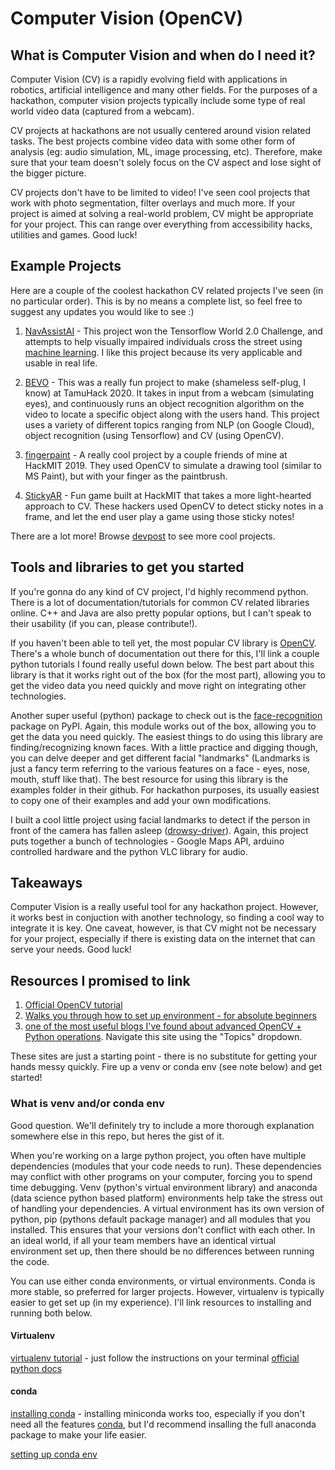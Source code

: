 # Computer Vision (OpenCV)

## What is Computer Vision and when do I need it?
Computer Vision (CV) is a rapidly evolving field with applications in robotics, artificial intelligence and many other fields. For the purposes of a hackathon, computer vision projects typically include some type of real world video data (captured from a webcam). 

CV projects at hackathons are not usually centered around vision related tasks. The best projects combine video data with some other form of analysis (eg: audio simulation, ML, image processing, etc). Therefore, make sure that your team doesn't solely focus on the CV aspect and lose sight of the bigger picture.

CV projects don't have to be limited to video! I've seen cool projects that work with photo segmentation, filter overlays and much more. If your project is aimed at solving a real-world problem, CV might be appropriate for your project. This can range over everything from accessibility hacks, utilities and games. Good luck!

## Example Projects
Here are a couple of the coolest hackathon CV related projects I've seen (in no particular order). This is by no means a complete list, so feel free to suggest any updates you would like to see :)
1. [NavAssistAI](https://devpost.com/software/navassistai) - This project won the Tensorflow World 2.0 Challenge, and attempts to help visually impaired individuals cross the street using [machine learning](https://github.com/kdesai2018/ultimate-hackathon-starting-guide/blob/master/machine-learning/README.md). I like this project because its very applicable and usable in real life. 

2. [BEVO](https://devpost.com/software/bevo-blindenvironmentvisualizationoperations) - This was a really fun project to make (shameless self-plug, I know) at TamuHack 2020. It takes in input from a webcam (simulating eyes), and continuously runs an object recognition algorithm on the video to locate a specific object along with the users hand. This project uses a variety of different topics ranging from NLP (on Google Cloud), object recognition (using Tensorflow) and CV (using OpenCV). 

3. [fingerpaint](https://devpost.com/software/fingerpaint-skux6y) - A really cool project by a couple friends of mine at HackMIT 2019. They used OpenCV to simulate a drawing tool (similar to MS Paint), but with your finger as the paintbrush. 

4. [StickyAR](https://devpost.com/software/stickyar) - Fun game built at HackMIT that takes a more light-hearted approach to CV. These hackers used OpenCV to detect sticky notes in a frame, and let the end user play a game using those sticky notes!

There are a lot more! Browse [devpost](https://devpost.com) to see more cool projects. 

## Tools and libraries to get you started
If you're gonna do any kind of CV project, I'd highly recommend python. There is a lot of documentation/tutorials for common CV related libraries online. C++ and Java are also pretty popular options, but I can't speak to their usability (if you can, please contribute!).

If you haven't been able to tell yet, the most popular CV library is [OpenCV](opencv.org). There's a whole bunch of documentation out there for this, I'll link a couple python tutorials I found really useful down below. The best part about this library is that it works right out of the box (for the most part), allowing you to get the video data you need quickly and move right on integrating other technologies. 

Another super useful (python) package to check out is the [face-recognition](https://github.com/ageitgey/face_recognition) package on PyPI. Again, this module works out of the box, allowing you to get the data you need quickly. The easiest things to do using this library are finding/recognizing known faces. With a little practice and digging though, you can delve deeper and get different facial "landmarks" (Landmarks is just a fancy term referring to the various features on a face - eyes, nose, mouth, stuff like that). The best resource for using this library is the examples folder in their github. For hackathon purposes, its usually easiest to copy one of their examples and add your own modifications. 

I built a cool little project using facial landmarks to detect if the person in front of the camera has fallen asleep ([drowsy-driver](https://github.com/kdesai2018/drowsy-driver)). Again, this project puts together a bunch of technologies - Google Maps API, arduino controlled hardware and the python VLC library for audio. 

## Takeaways
Computer Vision is a really useful tool for any hackathon project. However, it works best in conjuction with another technology, so finding a cool way to integrate it is key. One caveat, however, is that CV might not be necessary for your project, especially if there is existing data on the internet that can serve your needs. Good luck!

## Resources I promised to link
1. [Official OpenCV tutorial](https://opencv-python-tutroals.readthedocs.io/en/latest/py_tutorials/py_tutorials.html)
2. [Walks you through how to set up environment - for absolute beginners](https://towardsdatascience.com/computer-vision-for-beginners-part-1-7cca775f58ef?gi=b8f07802223d)
3. [one of the most useful blogs I've found about advanced OpenCV + Python operations](https://www.pyimagesearch.com). Navigate this site using the "Topics" dropdown. 

These sites are just a starting point - there is no substitute for getting your hands messy quickly. Fire up a venv or conda env (see note below) and get started! 

### What is venv and/or conda env
Good question. We'll definitely try to include a more thorough explanation somewhere else in this repo, but heres the gist of it. 

When you're working on a large python project, you often have multiple dependencies (modules that your code needs to run). These dependencies may conflict with other programs on your computer, forcing you to spend time debugging. Venv (python's virtual environment library) and anaconda (data science python based platform) environments help take the stress out of handling your dependencies. A virtual environment has its own version of python, pip (pythons default package manager) and all modules that you installed. This ensures that your versions don't conflict with each other. In an ideal world, if all your team members have an identical virtual environment set up, then there should be no differences between running the code. 

You can use either conda environments, or virtual environments. Conda is more stable, so preferred for larger projects. However, virtualenv is typically easier to get set up (in my experience). I'll link resources to installing and running both below. 

#### Virtualenv
[virtualenv tutorial](https://www.pythonforbeginners.com/basics/how-to-use-python-virtualenv) - just follow the instructions on your terminal
[official python docs](https://virtualenv.pypa.io/en/latest/)

#### conda
[installing conda](https://docs.conda.io/projects/conda/en/latest/user-guide/install/) - installing miniconda works too, especially if you don't need all the features [conda](https://stackoverflow.com/questions/45421163/anaconda-vs-miniconda), but I'd recommend insalling the full anaconda package to make your life easier. 

[setting up conda env](https://uoa-eresearch.github.io/eresearch-cookbook/recipe/2014/11/20/conda/)


